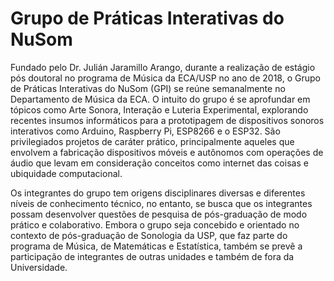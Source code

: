 # Grupo de Práticas Interativas do NuSom

Fundado pelo Dr. Julián Jaramillo Arango, durante a realização de estágio pós doutoral no programa de Música da ECA/USP no ano de 2018, o Grupo de Práticas Interativas do NuSom \(GPI\) se reúne semanalmente no Departamento de Música da ECA. O intuito do grupo é se aprofundar em tópicos como Arte Sonora, Interação e Luteria Experimental, explorando recentes insumos informáticos para a prototipagem de dispositivos sonoros interativos como Arduino, Raspberry Pi, ESP8266 e o ESP32. São privilegiados projetos de caráter prático, principalmente aqueles que envolvem a fabricação dispositivos móveis e autônomos com operações de áudio que levam em consideração conceitos como internet das coisas e ubiquidade computacional. 

Os integrantes do grupo tem origens disciplinares diversas e diferentes níveis de conhecimento técnico, no entanto, se busca que os integrantes possam desenvolver questões de pesquisa de pós-graduação de modo prático e colaborativo. Embora o grupo seja concebido e orientado no contexto de pós-graduação de Sonologia da USP, que faz parte do programa de Música, de Matemáticas e Estatística, também se prevê a participação de integrantes de outras unidades e também de fora da Universidade.

